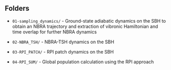 ## Folders

* `01-sampling_dynamics/` - Ground-state adiabatic dynamics on the SBH to obtain an NBRA trajectory and extraction of vibronic Hamiltonian and time overlap for further NBRA dynamics

* `02-NBRA_TSH/` - NBRA-TSH dynamics on the SBH

* `03-RPI_PATCH/` - RPI patch dynamics on the SBH

* `04-RPI_SUM/` - Global population calculation using the RPI approach
